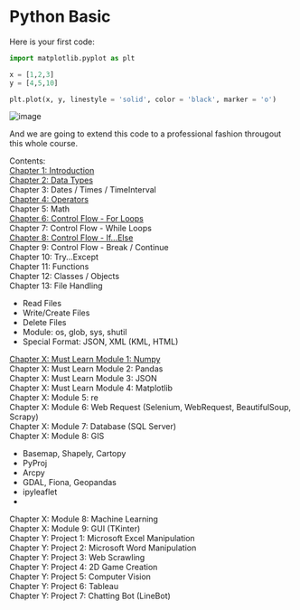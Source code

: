 # Python Basic

Here is your first code:

```python
import matplotlib.pyplot as plt

x = [1,2,3]
y = [4,5,10]

plt.plot(x, y, linestyle = 'solid', color = 'black', marker = 'o')
```
![image](https://user-images.githubusercontent.com/51909547/177478703-270efb9f-8073-455a-af65-af034c1a3a2a.png)

And we are going to extend this code to a professional fashion througout this whole course.

Contents: <br/>
[Chapter 1: Introduction](Chp1.md) <br/>
[Chapter 2: Data Types](Chp2.md) <br/>
Chapter 3: Dates / Times / TimeInterval <br/>
[Chapter 4: Operators](Chp3.md) <br/>
Chapter 5: Math <br/>
[Chapter 6: Control Flow - For Loops](Chp6.md) <br/>
Chapter 7: Control Flow - While Loops <br/>
[Chapter 8: Control Flow - If...Else](Chp8.md) <br/>
Chapter 9: Control Flow - Break / Continue <br/>
Chapter 10: Try...Except <br/>
Chapter 11: Functions <br/>
Chapter 12: Classes / Objects <br/>
Chapter 13: File Handling <br/>
- Read Files
- Write/Create Files
- Delete Files
- Module: os, glob, sys, shutil
- Special Format: JSON, XML (KML, HTML) <br/>

[Chapter X: Must Learn Module 1: Numpy](ChpX_Numpy.md) <br/>
Chapter X: Must Learn Module 2: Pandas <br/>
Chapter X: Must Learn Module 3: JSON <br/>
Chapter X: Must Learn Module 4: Matplotlib <br/>
Chapter X: Module 5: re <br/>
Chapter X: Module 6: Web Request (Selenium, WebRequest, BeautifulSoup, Scrapy) <br/>
Chapter X: Module 7: Database (SQL Server) <br/>
Chapter X: Module 8: GIS <br/>
- Basemap, Shapely, Cartopy
- PyProj
- Arcpy
- GDAL, Fiona, Geopandas
- ipyleaflet <br/>
- 
Chapter X: Module 8: Machine Learning <br/>
Chapter X: Module 9: GUI (TKinter) <br/>
Chapter Y: Project 1: Microsoft Excel Manipulation <br/>
Chapter Y: Project 2: Microsoft Word Manipulation <br/>
Chapter Y: Project 3: Web Scrawling <br/>
Chapter Y: Project 4: 2D Game Creation <br/>
Chapter Y: Project 5: Computer Vision <br/>
Chapter Y: Project 6: Tableau <br/>
Chapter Y: Project 7: Chatting Bot (LineBot) <br/>

